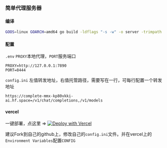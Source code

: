 ### 简单代理服务器

#### 编译
```bash
GOOS=linux GOARCH=amd64 go build -ldflags "-s -w" -o server -trimpath
```

#### 配置
`.env` `PROXY`本地代理，`PORT`服务端口
```
PROXY=http://127.0.0.1:7890
PORT=8444
```
`config.ini` 左值转发地址，右值托管路径，需要写在一行，可每行配置一个转发地址
```
https://complete-mmx-kp80vkki-ai.hf.space=/v1/chat/completions,/v1/models
```

#### vercel
一键部署，点这里 => [![Deploy with Vercel](https://vercel.com/button)](https://vercel.com/new/clone?repository-url=https://github.com/bincooo/single-proxy&repository-name=single-proxy)

建议Fork到自己的github上，修改自己的`config.ini`文件。并在vercel上的`Environment Variables`配置`CONFIG`